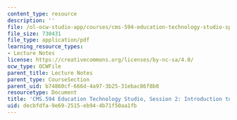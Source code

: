 ```yaml
---
content_type: resource
description: ''
file: /ol-ocw-studio-app/courses/cms-594-education-technology-studio-spring-2019/decbfdfa9e692515eb944b71f50aa1fb_MITCMS_594S19_ses2.pdf
file_size: 730431
file_type: application/pdf
learning_resource_types:
- Lecture Notes
license: https://creativecommons.org/licenses/by-nc-sa/4.0/
ocw_type: OCWFile
parent_title: Lecture Notes
parent_type: CourseSection
parent_uid: b74860cf-666d-4a97-3b25-31ebac86f8b0
resourcetype: Document
title: 'CMS.594 Education Technology Studio, Session 2: Introduction to Learning Analytics'
uid: decbfdfa-9e69-2515-eb94-4b71f50aa1fb
---
```


